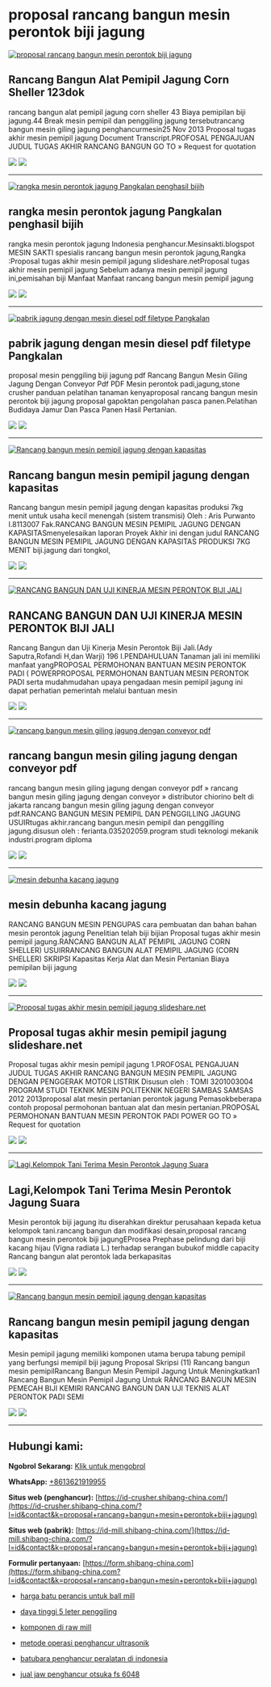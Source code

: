 # proposal rancang bangun mesin perontok biji jagung

<a href="https://swt.shibang-china.com/?l=id&img&k=proposal+rancang+bangun+mesin+perontok+biji+jagung" target="_blank">![proposal rancang bangun mesin perontok biji jagung](http://static.shibang-china.com/all-800x300/380.jpg)</a>

## Rancang Bangun Alat Pemipil Jagung Corn Sheller 123dok
rancang bangun alat pemipil jagung corn sheller 43 Biaya pemipilan biji jagung.44 Break mesin pemipil dan penggiling jagung tersebutrancang bangun mesin giling jagung penghancurmesin25 Nov 2013 Proposal tugas akhir mesin pemipil jagung Document Transcript.PROFOSAL PENGAJUAN JUDUL TUGAS AKHIR RANCANG BANGUN GO TO » Request for quotation


<a href="https://whatsapp.shibangsoft.com/WhatsApp.php" target="_blank" title="WhatsApp">![](http://static.shibang-china.com/icon/whatsapp.png)</a> <a href="https://swt.shibang-china.com/?l=id&icon&k=proposal+rancang+bangun+mesin+perontok+biji+jagung" target="_blank">![](http://static.shibang-china.com/icon/chat-id.png)</a>

---

<a href="https://swt.shibang-china.com/?l=id&img&k=proposal+rancang+bangun+mesin+perontok+biji+jagung" target="_blank">![rangka mesin perontok jagung Pangkalan penghasil bijih](http://static.shibang-china.com/all-800x300/709.jpg)</a>

## rangka mesin perontok jagung Pangkalan penghasil bijih
rangka mesin perontok jagung Indonesia penghancur.Mesinsakti.blogspot MESIN SAKTI spesialis rancang bangun mesin perontok jagung,Rangka :Proposal tugas akhir mesin pemipil jagung slideshare.netProposal tugas akhir mesin pemipil jagung Sebelum adanya mesin pemipil jagung ini,pemisahan biji Manfaat Manfaat rancang bangun mesin pemipil jagung


<a href="https://whatsapp.shibangsoft.com/WhatsApp.php" target="_blank" title="WhatsApp">![](http://static.shibang-china.com/icon/whatsapp.png)</a> <a href="https://swt.shibang-china.com/?l=id&icon&k=proposal+rancang+bangun+mesin+perontok+biji+jagung" target="_blank">![](http://static.shibang-china.com/icon/chat-id.png)</a>

---

<a href="https://swt.shibang-china.com/?l=id&img&k=proposal+rancang+bangun+mesin+perontok+biji+jagung" target="_blank">![pabrik jagung dengan mesin diesel pdf filetype Pangkalan](http://static.shibang-china.com/all-800x300/1219.jpg)</a>

## pabrik jagung dengan mesin diesel pdf filetype Pangkalan
proposal mesin penggiling biji jagung pdf Rancang Bangun Mesin Giling Jagung Dengan Conveyor Pdf PDF Mesin perontok padi,jagung,stone crusher panduan pelatihan tanaman kenyaproposal rancang bangun mesin perontok biji jagung proposal gapoktan pengolahan pasca panen.Pelatihan Budidaya Jamur Dan Pasca Panen Hasil Pertanian.


<a href="https://whatsapp.shibangsoft.com/WhatsApp.php" target="_blank" title="WhatsApp">![](http://static.shibang-china.com/icon/whatsapp.png)</a> <a href="https://swt.shibang-china.com/?l=id&icon&k=proposal+rancang+bangun+mesin+perontok+biji+jagung" target="_blank">![](http://static.shibang-china.com/icon/chat-id.png)</a>

---

<a href="https://swt.shibang-china.com/?l=id&img&k=proposal+rancang+bangun+mesin+perontok+biji+jagung" target="_blank">![Rancang bangun mesin pemipil jagung dengan kapasitas](http://static.shibang-china.com/all-800x300/343.jpg)</a>

## Rancang bangun mesin pemipil jagung dengan kapasitas
Rancang bangun mesin pemipil jagung dengan kapasitas produksi 7kg menit untuk usaha kecil menengah (sistem transmisi) Oleh : Aris Purwanto I.8113007 Fak.RANCANG BANGUN MESIN PEMIPIL JAGUNG DENGAN KAPASITASmenyelesaikan laporan Proyek Akhir ini dengan judul RANCANG BANGUN MESIN PEMIPIL JAGUNG DENGAN KAPASITAS PRODUKSI 7KG MENIT biji.jagung dari tongkol,


<a href="https://whatsapp.shibangsoft.com/WhatsApp.php" target="_blank" title="WhatsApp">![](http://static.shibang-china.com/icon/whatsapp.png)</a> <a href="https://swt.shibang-china.com/?l=id&icon&k=proposal+rancang+bangun+mesin+perontok+biji+jagung" target="_blank">![](http://static.shibang-china.com/icon/chat-id.png)</a>

---

<a href="https://swt.shibang-china.com/?l=id&img&k=proposal+rancang+bangun+mesin+perontok+biji+jagung" target="_blank">![RANCANG BANGUN DAN UJI KINERJA MESIN PERONTOK BIJI JALI](http://static.shibang-china.com/all-800x300/1165.jpg)</a>

## RANCANG BANGUN DAN UJI KINERJA MESIN PERONTOK BIJI JALI
Rancang Bangun dan Uji Kinerja Mesin Perontok Biji Jali.(Ady Saputra,Rofandi H,dan Warji) 196 I.PENDAHULUAN Tanaman jali ini memiliki manfaat yangPROPOSAL PERMOHONAN BANTUAN MESIN PERONTOK PADI ( POWERPROPOSAL PERMOHONAN BANTUAN MESIN PERONTOK PADI serta mudahmudahan upaya pengadaan mesin pemipil jagung ini dapat perhatian pemerintah melalui bantuan mesin


<a href="https://whatsapp.shibangsoft.com/WhatsApp.php" target="_blank" title="WhatsApp">![](http://static.shibang-china.com/icon/whatsapp.png)</a> <a href="https://swt.shibang-china.com/?l=id&icon&k=proposal+rancang+bangun+mesin+perontok+biji+jagung" target="_blank">![](http://static.shibang-china.com/icon/chat-id.png)</a>

---

<a href="https://swt.shibang-china.com/?l=id&img&k=proposal+rancang+bangun+mesin+perontok+biji+jagung" target="_blank">![rancang bangun mesin giling jagung dengan conveyor pdf](http://static.shibang-china.com/all-800x300/65.jpg)</a>

## rancang bangun mesin giling jagung dengan conveyor pdf
rancang bangun mesin giling jagung dengan conveyor pdf » rancang bangun mesin giling jagung dengan conveyor » distributor chiorino belt di jakarta rancang bangun mesin giling jagung dengan conveyor pdf.RANCANG BANGUN MESIN PEMIPIL DAN PENGGILLING JAGUNG USUIRtugas akhir.rancang bangun.mesin pemipil dan penggilling jagung.disusun oleh : ferianta.035202059.program studi teknologi mekanik industri.program diploma


<a href="https://whatsapp.shibangsoft.com/WhatsApp.php" target="_blank" title="WhatsApp">![](http://static.shibang-china.com/icon/whatsapp.png)</a> <a href="https://swt.shibang-china.com/?l=id&icon&k=proposal+rancang+bangun+mesin+perontok+biji+jagung" target="_blank">![](http://static.shibang-china.com/icon/chat-id.png)</a>

---

<a href="https://swt.shibang-china.com/?l=id&img&k=proposal+rancang+bangun+mesin+perontok+biji+jagung" target="_blank">![mesin debunha kacang jagung](http://static.shibang-china.com/all-800x300/786.jpg)</a>

## mesin debunha kacang jagung
RANCANG BANGUN MESIN PENGUPAS cara pembuatan dan bahan bahan mesin perontok jagung Penelitian telah biji bijian Proposal tugas akhir mesin pemipil jagung.RANCANG BANGUN ALAT PEMIPIL JAGUNG CORN SHELLER) USUIRRANCANG BANGUN ALAT PEMIPIL JAGUNG (CORN SHELLER) SKRIPSI Kapasitas Kerja Alat dan Mesin Pertanian Biaya pemipilan biji jagung


<a href="https://whatsapp.shibangsoft.com/WhatsApp.php" target="_blank" title="WhatsApp">![](http://static.shibang-china.com/icon/whatsapp.png)</a> <a href="https://swt.shibang-china.com/?l=id&icon&k=proposal+rancang+bangun+mesin+perontok+biji+jagung" target="_blank">![](http://static.shibang-china.com/icon/chat-id.png)</a>

---

<a href="https://swt.shibang-china.com/?l=id&img&k=proposal+rancang+bangun+mesin+perontok+biji+jagung" target="_blank">![Proposal tugas akhir mesin pemipil jagung slideshare.net](http://static.shibang-china.com/all-800x300/767.jpg)</a>

## Proposal tugas akhir mesin pemipil jagung slideshare.net
Proposal tugas akhir mesin pemipil jagung 1.PROFOSAL PENGAJUAN JUDUL TUGAS AKHIR RANCANG BANGUN MESIN PEMIPIL JAGUNG DENGAN PENGGERAK MOTOR LISTRIK Disusun oleh : TOMI 3201003004 PROGRAM STUDI TEKNIK MESIN POLITEKNIK NEGERI SAMBAS SAMSAS 2012 2013proposal alat mesin pertanian perontok jagung Pemasokbeberapa contoh proposal permohonan bantuan alat dan mesin pertanian.PROPOSAL PERMOHONAN BANTUAN MESIN PERONTOK PADI POWER GO TO » Request for quotation


<a href="https://whatsapp.shibangsoft.com/WhatsApp.php" target="_blank" title="WhatsApp">![](http://static.shibang-china.com/icon/whatsapp.png)</a> <a href="https://swt.shibang-china.com/?l=id&icon&k=proposal+rancang+bangun+mesin+perontok+biji+jagung" target="_blank">![](http://static.shibang-china.com/icon/chat-id.png)</a>

---

<a href="https://swt.shibang-china.com/?l=id&img&k=proposal+rancang+bangun+mesin+perontok+biji+jagung" target="_blank">![Lagi,Kelompok Tani Terima Mesin Perontok Jagung Suara](http://static.shibang-china.com/all-800x300/1080.jpg)</a>

## Lagi,Kelompok Tani Terima Mesin Perontok Jagung Suara
Mesin perontok biji jagung itu diserahkan direktur perusahaan kepada ketua kelompok tani.rancang bangun dan modifikasi desain,proposal rancang bangun mesin perontok biji jagungEProsea Prephase pelindung dari biji kacang hijau (Vigna radiata L.) terhadap serangan bubukof middle capacity Rancang bangun alat perontok lada berkapasitas


<a href="https://whatsapp.shibangsoft.com/WhatsApp.php" target="_blank" title="WhatsApp">![](http://static.shibang-china.com/icon/whatsapp.png)</a> <a href="https://swt.shibang-china.com/?l=id&icon&k=proposal+rancang+bangun+mesin+perontok+biji+jagung" target="_blank">![](http://static.shibang-china.com/icon/chat-id.png)</a>

---

<a href="https://swt.shibang-china.com/?l=id&img&k=proposal+rancang+bangun+mesin+perontok+biji+jagung" target="_blank">![Rancang bangun mesin pemipil jagung dengan kapasitas](http://static.shibang-china.com/all-800x300/1488.jpg)</a>

## Rancang bangun mesin pemipil jagung dengan kapasitas
Mesin pemipil jagung memiliki komponen utama berupa tabung pemipil yang berfungsi memipil biji jagung Proposal Skripsi (11) Rancang bangun mesin pemipilRancang Bangun Mesin Pemipil Jagung Untuk Meningkatkan1 Rancang Bangun Mesin Pemipil Jagung Untuk RANCANG BANGUN MESIN PEMECAH BIJI KEMIRI RANCANG BANGUN DAN UJI TEKNIS ALAT PERONTOK PADI SEMI


<a href="https://whatsapp.shibangsoft.com/WhatsApp.php" target="_blank" title="WhatsApp">![](http://static.shibang-china.com/icon/whatsapp.png)</a> <a href="https://swt.shibang-china.com/?l=id&icon&k=proposal+rancang+bangun+mesin+perontok+biji+jagung" target="_blank">![](http://static.shibang-china.com/icon/chat-id.png)</a>

---
## Hubungi kami:

**Ngobrol Sekarang:** [Klik untuk mengobrol](https://swt.shibang-china.com?l=id&contact&k=proposal+rancang+bangun+mesin+perontok+biji+jagung)

**WhatsApp:**  [+8613621919955](https://whatsapp.shibangsoft.com/WhatsApp.php)

**Situs web (penghancur):** [https://id-crusher.shibang-china.com/](https://id-crusher.shibang-china.com/?l=id&contact&k=proposal+rancang+bangun+mesin+perontok+biji+jagung)

**Situs web (pabrik):** [https://id-mill.shibang-china.com/](https://id-mill.shibang-china.com/?l=id&contact&k=proposal+rancang+bangun+mesin+perontok+biji+jagung)

**Formulir pertanyaan:** [https://form.shibang-china.com](https://form.shibang-china.com?l=id&contact&k=proposal+rancang+bangun+mesin+perontok+biji+jagung)

* [harga batu perancis untuk ball mill](../34/harga%20batu%20perancis%20untuk%20ball%20mill.md)

* [daya tinggi 5 leter penggiling](../39/daya%20tinggi%205%20leter%20penggiling.md)

* [komponen di raw mill](../36/komponen%20di%20raw%20mill.md)

* [metode operasi penghancur ultrasonik](../32/metode%20operasi%20penghancur%20ultrasonik.md)

* [batubara penghancur peralatan di indonesia](../36/batubara%20penghancur%20peralatan%20di%20indonesia.md)

* [jual jaw penghancur otsuka fs 6048](../40/jual%20jaw%20penghancur%20otsuka%20fs%206048.md)